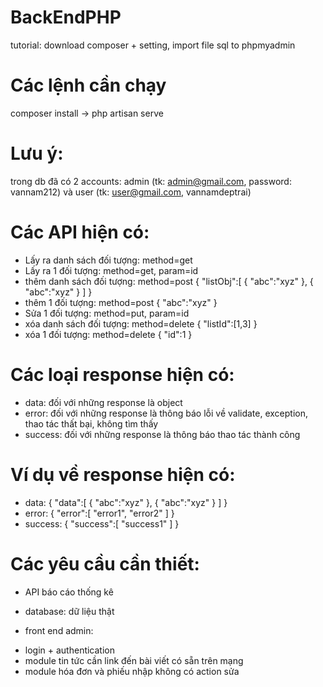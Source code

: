 # BackEndPHP
tutorial: download composer + setting, import file sql to phpmyadmin

# Các lệnh cần chạy
composer install -> php artisan serve

# Lưu ý:
trong db đã có 2 accounts: admin (tk: admin@gmail.com, password: vannam212) và user (tk: user@gmail.com, vannamdeptrai)

# Các API hiện có:
- Lấy ra danh sách đối tượng: method=get
- Lấy ra 1 đối tượng: method=get, param=id
- thêm danh sách đối tượng: method=post
  {
    "listObj":[
      {
        "abc":"xyz"
      },
      {
       "abc":"xyz"
      }
    ]
  }
- thêm 1 đối tượng: method=post
  {
    "abc":"xyz"
  }
- Sửa 1 đối tượng: method=put, param=id
- xóa danh sách đối tượng: method=delete
  {
    "listId":[1,3]
  }
- xóa 1 đối tượng: method=delete
  {
    "id":1
  }

# Các loại response hiện có:
- data: đối với những response là object
- error: đối với những response là thông báo lỗi về validate, exception, thao tác thất bại, không tìm thấy
- success: đối với những response là thông báo thao tác thành công

# Ví dụ về response hiện có:
- data: {
    "data":[
      {
        "abc":"xyz"
      },
      {
       "abc":"xyz"
      }
    ]
  }
- error: {
    "error":[
      "error1",
      "error2"
    ]
  }
- success: {
    "success":[
      "success1"
    ]
  }

# Các yêu cầu cần thiết:
- API báo cáo thống kê
- database: dữ liệu thật

- front end admin:
* login + authentication
* module tin tức cần link đến bài viết có sẵn trên mạng
* module hóa đơn và phiếu nhập không có action sửa
